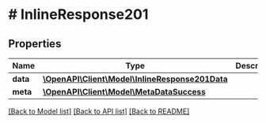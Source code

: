 # # InlineResponse201

## Properties

Name | Type | Description | Notes
------------ | ------------- | ------------- | -------------
**data** | [**\OpenAPI\Client\Model\InlineResponse201Data**](InlineResponse201Data.md) |  | [optional] 
**meta** | [**\OpenAPI\Client\Model\MetaDataSuccess**](MetaDataSuccess.md) |  | [optional] 

[[Back to Model list]](../../README.md#documentation-for-models) [[Back to API list]](../../README.md#documentation-for-api-endpoints) [[Back to README]](../../README.md)



